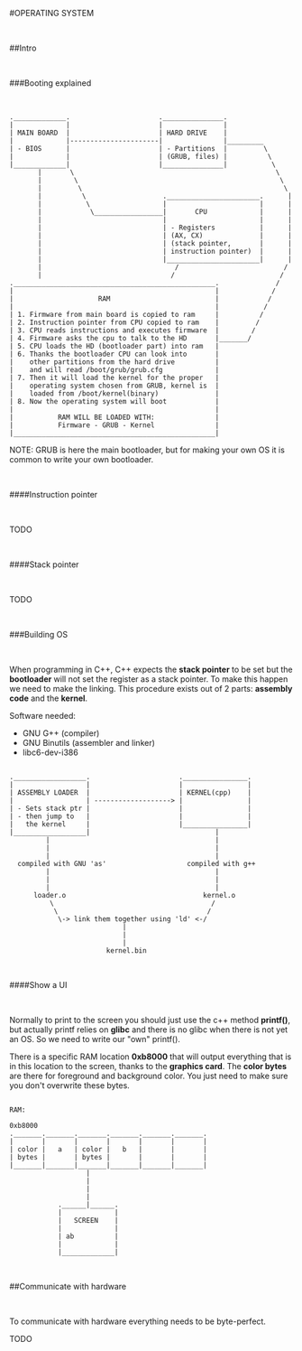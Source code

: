 #OPERATING SYSTEM

&nbsp;

##Intro

&nbsp;

###Booting explained

&nbsp;

```
._____________.                      ._______________.
|             |                      |               |
| MAIN BOARD  |                      | HARD DRIVE    |
|             |----------------------|               |_________
| - BIOS      |                      | - Partitions  |         \
|             |                      | (GRUB, files) |          \
|_____________|                      |_______________|           \
       |       \                                                  \
       |        \                                                  \
       |         \                                                  \
       |          \                   ._______________________.      |
       |           \                  |                       |      |
       |            \_________________|       CPU             |      |
       |                              |                       |      |
       |                              | - Registers           |      |
       |                              | (AX, CX)              |      |
       |                              | (stack pointer,       |      |
       |                              | instruction pointer)  |      |
       |                              |_______________________|      |
       |                                 /                          /
       |                                /                          /
.__________________________________________________.              /
|                                                  |             /
|                     RAM                          |            /
|                                                  |           /
| 1. Firmware from main board is copied to ram     |          /
| 2. Instruction pointer from CPU copied to ram    |         /
| 3. CPU reads instructions and executes firmware  |        /
| 4. Firmware asks the cpu to talk to the HD       |_______/
| 5. CPU loads the HD (bootloader part) into ram   |
| 6. Thanks the bootloader CPU can look into       |
|    other partitions from the hard drive          |
|    and will read /boot/grub/grub.cfg             |
| 7. Then it will load the kernel for the proper   |
|    operating system chosen from GRUB, kernel is  |
|    loaded from /boot/kernel(binary)              |
| 8. Now the operating system will boot            |
|                                                  |
|           RAM WILL BE LOADED WITH:               |
|           Firmware - GRUB - Kernel               |
|__________________________________________________|

```

NOTE: GRUB is here the main bootloader, but for making your own OS it is common to write your own bootloader.

&nbsp;

####Instruction pointer

&nbsp;

TODO

&nbsp;

####Stack pointer

&nbsp;

TODO

&nbsp;

###Building OS

&nbsp;

When programming in C++, C++ expects the **stack pointer** to be set but the **bootloader** will not set the register as a stack pointer. To make this happen we need to make the linking. This
procedure exists out of 2 parts: **assembly code** and the **kernel**.

Software needed:

- GNU G++ (compiler)
- GNU Binutils (assembler and linker)
- libc6-dev-i386

```

.__________________.                      .________________.
|                  |                      |                |
| ASSEMBLY LOADER  |                      | KERNEL(cpp)    |
|                  | -------------------> |                |
| - Sets stack ptr |                      |                |
| - then jump to   |                      |                |
|   the kernel     |                      |________________|
|__________________|                               |
         |                                         |                                                     
         |                                         |
         |                                         |
  compiled with GNU 'as'                    compiled with g++
         |                                         |                            
         |                                         |
         |                                         |
      loader.o                                  kernel.o
          \                                       /
           \                                     /
            \-> link them together using 'ld' <-/
                            |
                            |
                            |
                        kernel.bin

```

&nbsp;

####Show a UI

&nbsp;

Normally to print to the screen you should just use the c++ method **printf()**, but actually printf relies on **glibc** and there is no glibc when there is not yet an OS. So we need to write our "own" printf().

There is a specific RAM location **0xb8000** that will output everything that is in this location to the screen, thanks to the **graphics card**. The **color bytes** are there for foreground and background color. You just need to make sure you don't overwrite these bytes.

```

RAM:

0xb8000
._______._______._______._______._______._______.
|       |       |       |       |       |       |
| color |   a   | color |   b   |       |       |
| bytes |       | bytes |       |       |       |
|_______|_______|_______|_______|_______|_______|       
                   |
                   |
                   |
                   |
            .______|______.
            |             |
            |   SCREEN    |
            |             |
            | ab          |
            |             |
            |_____________|

```

&nbsp;

##Communicate with hardware

&nbsp;

To communicate with hardware everything needs to be byte-perfect.

TODO

```



```

&nbsp;
